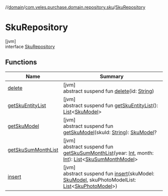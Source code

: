 //[domain](../../../index.md)/[com.veles.purchase.domain.repository.sku](../index.md)/[SkuRepository](index.md)

# SkuRepository

[jvm]\
interface [SkuRepository](index.md)

## Functions

| Name | Summary |
|---|---|
| [delete](delete.md) | [jvm]<br>abstract suspend fun [delete](delete.md)(id: [String](https://kotlinlang.org/api/latest/jvm/stdlib/kotlin/-string/index.html)) |
| [getSkuEntityList](get-sku-entity-list.md) | [jvm]<br>abstract suspend fun [getSkuEntityList](get-sku-entity-list.md)(): [List](https://kotlinlang.org/api/latest/jvm/stdlib/kotlin.collections/-list/index.html)&lt;[SkuModel](../../com.veles.purchase.domain.model/-sku-model/index.md)&gt; |
| [getSkuModel](get-sku-model.md) | [jvm]<br>abstract suspend fun [getSkuModel](get-sku-model.md)(skuId: [String](https://kotlinlang.org/api/latest/jvm/stdlib/kotlin/-string/index.html)): [SkuModel](../../com.veles.purchase.domain.model/-sku-model/index.md)? |
| [getSkuSumMonthList](get-sku-sum-month-list.md) | [jvm]<br>abstract suspend fun [getSkuSumMonthList](get-sku-sum-month-list.md)(year: [Int](https://kotlinlang.org/api/latest/jvm/stdlib/kotlin/-int/index.html), month: [Int](https://kotlinlang.org/api/latest/jvm/stdlib/kotlin/-int/index.html)): [List](https://kotlinlang.org/api/latest/jvm/stdlib/kotlin.collections/-list/index.html)&lt;[SkuSumMonthModel](../../com.veles.purchase.domain.model/-sku-sum-month-model/index.md)&gt; |
| [insert](insert.md) | [jvm]<br>abstract suspend fun [insert](insert.md)(skuModel: [SkuModel](../../com.veles.purchase.domain.model/-sku-model/index.md), skuPhotoModelList: [List](https://kotlinlang.org/api/latest/jvm/stdlib/kotlin.collections/-list/index.html)&lt;[SkuPhotoModel](../../com.veles.purchase.domain.model/-sku-photo-model/index.md)&gt;) |
